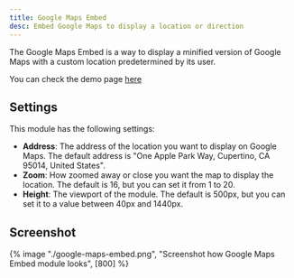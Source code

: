 ```yaml
---
title: Google Maps Embed
desc: Embed Google Maps to display a location or direction
---
```


The Google Maps Embed is a way to display a minified version of Google Maps with a custom location predetermined by its user.

You can check the demo page [here](https://143910617.hs-sites-eu1.com/module-google-maps-embed)

## Settings

This module has the following settings:

- **Address**: The address of the location you want to display on Google Maps. The default address is "One Apple Park Way, Cupertino, CA 95014, United States".
- **Zoom**: How zoomed away or close you want the map to display the location. The default is 16, but you can set it from 1 to 20.
- **Height**: The viewport of the module. The default is 500px, but you can set it to a value between 40px and 1440px.

## Screenshot

{% image "./google-maps-embed.png", "Screenshot how Google Maps Embed module looks", [800] %}
